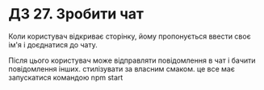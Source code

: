 # ДЗ 27. Зробити чат


Коли користувач відкриває сторінку, йому пропонується ввести своє ім'я і доєднатися до чату. 

Після цього користувач може відправляти повідомлення в чат і бачити повідомлення інших. стилізувати за власним смаком. це все має запускатися командою npm start